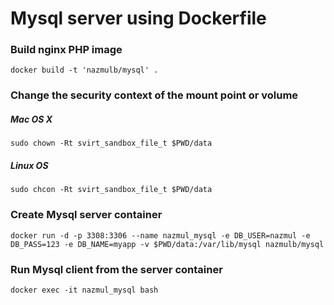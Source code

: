 # Mysql server using Dockerfile

### Build nginx PHP image

```
docker build -t 'nazmulb/mysql' .
```

### Change the security context of the mount point or volume

##### Mac OS X
```
sudo chown -Rt svirt_sandbox_file_t $PWD/data
```

##### Linux OS

```
sudo chcon -Rt svirt_sandbox_file_t $PWD/data
```

### Create Mysql server container

```
docker run -d -p 3308:3306 --name nazmul_mysql -e DB_USER=nazmul -e DB_PASS=123 -e DB_NAME=myapp -v $PWD/data:/var/lib/mysql nazmulb/mysql
```

### Run Mysql client from the server container

```
docker exec -it nazmul_mysql bash
```
